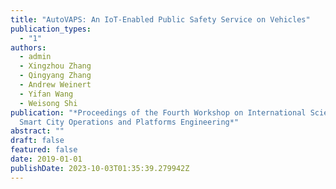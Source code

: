 ```yaml
---
title: "AutoVAPS: An IoT-Enabled Public Safety Service on Vehicles"
publication_types:
  - "1"
authors:
  - admin
  - Xingzhou Zhang
  - Qingyang Zhang
  - Andrew Weinert
  - Yifan Wang
  - Weisong Shi
publication: "*Proceedings of the Fourth Workshop on International Science of
  Smart City Operations and Platforms Engineering*"
abstract: ""
draft: false
featured: false
date: 2019-01-01
publishDate: 2023-10-03T01:35:39.279942Z
---
```

